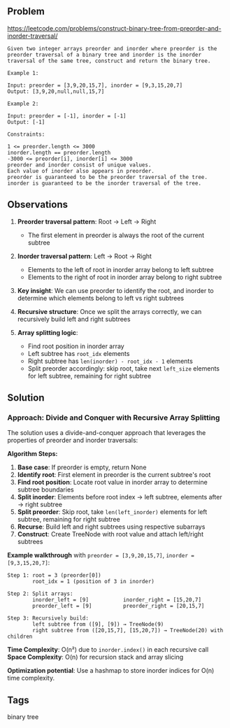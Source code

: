 ## Problem

https://leetcode.com/problems/construct-binary-tree-from-preorder-and-inorder-traversal/

```
Given two integer arrays preorder and inorder where preorder is the preorder traversal of a binary tree and inorder is the inorder traversal of the same tree, construct and return the binary tree.

Example 1:

Input: preorder = [3,9,20,15,7], inorder = [9,3,15,20,7]
Output: [3,9,20,null,null,15,7]

Example 2:

Input: preorder = [-1], inorder = [-1]
Output: [-1]

Constraints:

1 <= preorder.length <= 3000
inorder.length == preorder.length
-3000 <= preorder[i], inorder[i] <= 3000
preorder and inorder consist of unique values.
Each value of inorder also appears in preorder.
preorder is guaranteed to be the preorder traversal of the tree.
inorder is guaranteed to be the inorder traversal of the tree.
```

## Observations

1. **Preorder traversal pattern**: Root → Left → Right
   - The first element in preorder is always the root of the current subtree
   
2. **Inorder traversal pattern**: Left → Root → Right
   - Elements to the left of root in inorder array belong to left subtree
   - Elements to the right of root in inorder array belong to right subtree
   
3. **Key insight**: We can use preorder to identify the root, and inorder to determine which elements belong to left vs right subtrees

4. **Recursive structure**: Once we split the arrays correctly, we can recursively build left and right subtrees

5. **Array splitting logic**:
   - Find root position in inorder array
   - Left subtree has `root_idx` elements  
   - Right subtree has `len(inorder) - root_idx - 1` elements
   - Split preorder accordingly: skip root, take next `left_size` elements for left subtree, remaining for right subtree

## Solution

### Approach: Divide and Conquer with Recursive Array Splitting

The solution uses a divide-and-conquer approach that leverages the properties of preorder and inorder traversals:

**Algorithm Steps:**
1. **Base case**: If preorder is empty, return None
2. **Identify root**: First element in preorder is the current subtree's root
3. **Find root position**: Locate root value in inorder array to determine subtree boundaries
4. **Split inorder**: Elements before root index → left subtree, elements after → right subtree  
5. **Split preorder**: Skip root, take `len(left_inorder)` elements for left subtree, remaining for right subtree
6. **Recurse**: Build left and right subtrees using respective subarrays
7. **Construct**: Create TreeNode with root value and attach left/right subtrees

**Example walkthrough** with `preorder = [3,9,20,15,7]`, `inorder = [9,3,15,20,7]`:

```
Step 1: root = 3 (preorder[0])
        root_idx = 1 (position of 3 in inorder)
        
Step 2: Split arrays:
        inorder_left = [9]           inorder_right = [15,20,7]
        preorder_left = [9]          preorder_right = [20,15,7]
        
Step 3: Recursively build:
        left subtree from ([9], [9]) → TreeNode(9)
        right subtree from ([20,15,7], [15,20,7]) → TreeNode(20) with children
```

**Time Complexity**: O(n²) due to `inorder.index()` in each recursive call  
**Space Complexity**: O(n) for recursion stack and array slicing

**Optimization potential**: Use a hashmap to store inorder indices for O(n) time complexity.

## Tags

binary tree